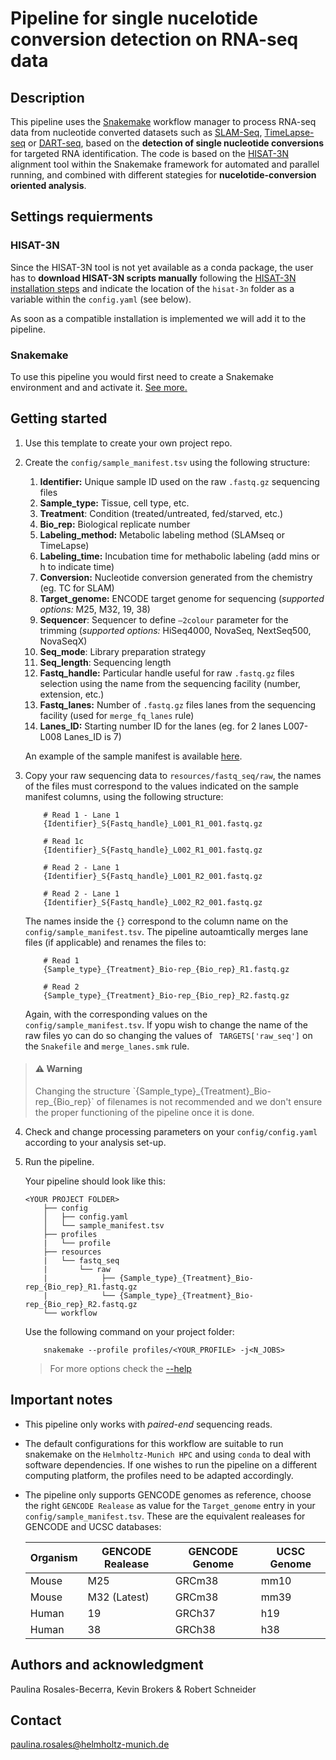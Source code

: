 # Pipeline for single nucelotide conversion detection on RNA-seq data

## Description
This pipeline uses the [Snakemake](https://snakemake.readthedocs.io/en/stable/) workflow manager to process RNA-seq data from nucleotide converted datasets such as [SLAM-Seq](http://doi.org/10.1186/s12859-019-2849-7), [TimeLapse-seq](https://www.nature.com/articles/nmeth.4582) or [DART-seq](https://www.nature.com/articles/s41592-019-0570-0), based on the **detection of single nucleotide conversions** for targeted RNA identification. The code is based on the [HISAT-3N](https://daehwankimlab.github.io/hisat2/hisat-3n/) alignment tool within the Snakemake framework for automated and parallel running, and combined with different stategies for **nucelotide-conversion oriented analysis**.

## Settings requierments

### HISAT-3N 
Since the HISAT-3N tool is not yet available as a conda package, the user has to __download HISAT-3N scripts manually__ following the [HISAT-3N installation steps](https://daehwankimlab.github.io/hisat2/hisat-3n/) and indicate the location of the `hisat-3n` folder as a variable within the `config.yaml` (see below). 

As soon as a compatible installation is implemented we will add it to the pipeline.

### Snakemake 
To use this pipeline you would first need to create a Snakemake environment and and activate it. [See more.](https://snakemake.readthedocs.io/en/stable/getting_started/installation.html)

## Getting started
1. Use this template to create your own project repo.

2. Create the `config/sample_manifest.tsv` using the following structure:

    1. **Identifier:** Unique sample ID used on the raw `.fastq.gz` sequencing files
    2. **Sample_type:** Tissue, cell type, etc.
    3. **Treatment**: Condition (treated/untreated, fed/starved, etc.)
    4. **Bio_rep:** Biological replicate number
    5. **Labeling_method:** Metabolic labeling method (SLAMseq or TimeLapse)
    6. **Labeling_time:** Incubation time for methabolic labeling (add mins or h to indicate time)
    7. **Conversion:** Nucleotide conversion generated from the chemistry (eg. TC for SLAM)
    8. **Target_genome:** ENCODE target genome for sequencing (*supported options:* M25, M32, 19, 38)
    9. **Sequencer**: Sequencer to define `—2colour` parameter for the trimming (*supported options:* HiSeq4000, NovaSeq, NextSeq500, NovaSeqX)
    10. **Seq_mode**: Library preparation strategy 
    11. **Seq_length**: Sequencing length
    12. **Fastq_handle:** Particular handle useful for raw `.fastq.gz` files selection using the name from the sequencing facility (number, extension, etc.)
    13. **Fastq_lanes:** Number of `.fastq.gz` files lanes from the sequencing facility (used for `merge_fq_lanes` rule)
    14. **Lanes_ID:** Starting number ID for the lanes (eg. for 2 lanes L007-L008 Lanes_ID is 7)
 
    An example of the sample manifest is available [here](./config/sample_manifest_example.tsv).

3. Copy your raw sequencing data to `resources/fastq_seq/raw`, the names of the files must correspond to the values indicated on the sample manifest columns, using the following structure:

    ```
        # Read 1 - Lane 1
        {Identifier}_S{Fastq_handle}_L001_R1_001.fastq.gz

        # Read 1c
        {Identifier}_S{Fastq_handle}_L002_R1_001.fastq.gz

        # Read 2 - Lane 1
        {Identifier}_S{Fastq_handle}_L001_R2_001.fastq.gz

        # Read 2 - Lane 1
        {Identifier}_S{Fastq_handle}_L002_R2_001.fastq.gz
    ```

    The names inside the `{}` correspond to the column name on the `config/sample_manifest.tsv`. The pipeline autoamtically merges lane files (if applicable) and renames the files to:

    ```
        # Read 1
        {Sample_type}_{Treatment}_Bio-rep_{Bio_rep}_R1.fastq.gz

        # Read 2
        {Sample_type}_{Treatment}_Bio-rep_{Bio_rep}_R2.fastq.gz
    ```
    Again, with the corresponding values on the `config/sample_manifest.tsv`. If yopu wish to change the name of the raw files yo can do so changing the values of ` TARGETS['raw_seq']` on the `Snakefile` and `merge_lanes.smk` rule.

<blockquote class="callout warning">
  <h4>⚠️ Warning</h4>
  <p>Changing the structure `{Sample_type}_{Treatment}_Bio-rep_{Bio_rep}` of filenames is not recommended and we don't ensure the proper functioning of the pipeline once it is done.</p>
</blockquote>

4. Check and change processing parameters on your `config/config.yaml` according to your analysis set-up.

5. Run the pipeline. 

    Your pipeline should look like this:

    ```    
    <YOUR PROJECT FOLDER>
        ├── config
        │   ├── config.yaml
        │   └── sample_manifest.tsv
        ├── profiles
        |   └── profile
        ├── resources
        |   └── fastq_seq
        |       └── raw
        |            ├── {Sample_type}_{Treatment}_Bio-rep_{Bio_rep}_R1.fastq.gz
        |            └── {Sample_type}_{Treatment}_Bio-rep_{Bio_rep}_R2.fastq.gz
        └── workflow
    ```

    Use the following command on your project folder:

    ```
        snakemake --profile profiles/<YOUR_PROFILE> -j<N_JOBS>
    ```

    > For more options check the [--help](https://snakemake.readthedocs.io/en/stable/executing/cli.html)

    
## Important notes

- This pipeline only works with _paired-end_ sequencing reads.


- The default configurations for this workflow are suitable to run snakemake on the `Helmholtz-Munich HPC` and using `conda` to deal with software dependencies. If one wishes to run the pipeline on a different computing platform, the profiles need to be adapted accordingly.


- The pipeline only supports GENCODE genomes as reference, choose the right `GENCODE Realease` as value for the `Target_genome` entry in your `config/sample_manifest.tsv`. These are the equivalent realeases for GENCODE and UCSC databases:


    | Organism | GENCODE Realease | GENCODE Genome | UCSC Genome |
    | ----- | ---- | ----- | ---- |
    | Mouse | M25 | GRCm38 | mm10 |
    | Mouse | M32 (Latest) | GRCm38 | mm39 |
    | Human | 19 | GRCh37 | h19 |
    | Human | 38 | GRCh38 | h38 |


## Authors and acknowledgment

Paulina Rosales-Becerra, Kevin Brokers & Robert Schneider

## Contact
paulina.rosales@helmholtz-munich.de
